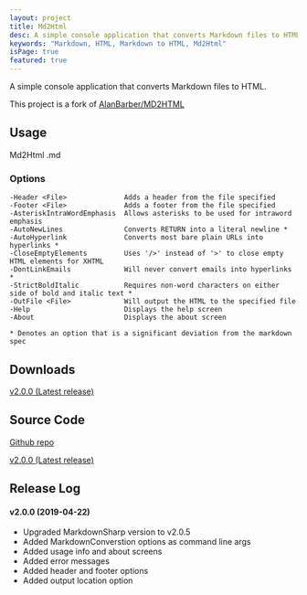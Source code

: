 ```yaml
---
layout: project
title: Md2Html
desc: A simple console application that converts Markdown files to HTML
keywords: "Markdown, HTML, Markdown to HTML, Md2Html"
isPage: true
featured: true
---
```


A simple console application that converts Markdown files to HTML.

This project is a fork of [AlanBarber/MD2HTML](https://github.com/AlanBarber/MD2HTML)

## Usage

Md2Html <File>.md <Options>

### Options

    -Header <File>              Adds a header from the file specified
    -Footer <File>              Adds a footer from the file specified
    -AsteriskIntraWordEmphasis  Allows asterisks to be used for intraword emphasis
    -AutoNewLines               Converts RETURN into a literal newline *
    -AutoHyperlink              Converts most bare plain URLs into hyperlinks *
    -CloseEmptyElements         Uses '/>' instead of '>' to close empty HTML elements for XHTML
    -DontLinkEmails             Will never convert emails into hyperlinks *
    -StrictBoldItalic           Requires non-word characters on either side of bold and italic text *
    -OutFile <File>             Will output the HTML to the specified file
    -Help                       Displays the help screen
    -About                      Displays the about screen

    * Denotes an option that is a significant deviation from the markdown spec

## Downloads

[v2.0.0 (Latest release)](https://github.com/gregnk/EnigmaMachine/releases/download/v2.0.0/Md2Html-v2.0.0.zip)

## Source Code
[Github repo](https://github.com/gregnk/Md2Html/)

[v2.0.0 (Latest release)](https://github.com/gregnk/Md2Html/archive/v2.0.0.zip)

## Release Log
#### v2.0.0 (2019-04-22)
* Upgraded MarkdownSharp version to v2.0.5
* Added MarkdownConverstion options as command line args
* Added usage info and about screens
* Added error messages
* Added header and footer options
* Added output location option